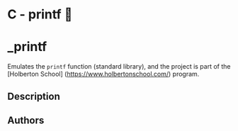 # C - printf :vulcan_salute:

# _printf

Emulates the `printf` function (standard library), and the project is part of the [Holberton School] (https://www.holbertonschool.com/) program.

## Description

## Authors

